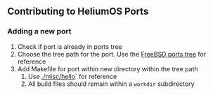 ## Contributing to HeliumOS Ports

### Adding a new port
1. Check if port is already in ports tree
2. Choose the tree path for the port. Use the [FreeBSD ports tree](https://cgit.freebsd.org/ports/tree/) for reference
3. Add Makefile for port within new directory within the tree path
    1. Use [./misc/hello](./misc/hello)` for reference
    2. All build files should remain within a `workdir` subdirectory
